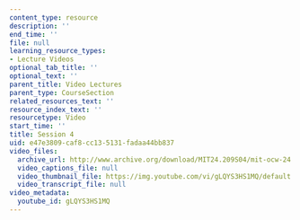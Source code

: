 ```yaml
---
content_type: resource
description: ''
end_time: ''
file: null
learning_resource_types:
- Lecture Videos
optional_tab_title: ''
optional_text: ''
parent_title: Video Lectures
parent_type: CourseSection
related_resources_text: ''
resource_index_text: ''
resourcetype: Video
start_time: ''
title: Session 4
uid: e47e3809-caf8-cc13-5131-fadaa44bb837
video_files:
  archive_url: http://www.archive.org/download/MIT24.209S04/mit-ocw-24.209-singer-10may2004-220k.mp4
  video_captions_file: null
  video_thumbnail_file: https://img.youtube.com/vi/gLQYS3HS1MQ/default.jpg
  video_transcript_file: null
video_metadata:
  youtube_id: gLQYS3HS1MQ
---
```

